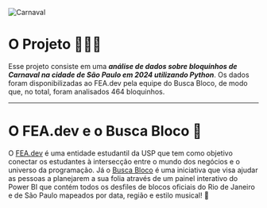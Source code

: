 ![Carnaval](https://github.com/LaQuokka/Analise_BuscaBloco/assets/122839919/0f052cb0-78d9-4253-94a3-8a40904c0bdf)

# O Projeto 👩‍💻🎉
 Esse projeto consiste em uma ***análise de dados sobre bloquinhos de Carnaval na cidade de São Paulo em 2024 utilizando Python***. Os dados foram disponibilizadas ao FEA.dev pela equipe do Busca Bloco, de modo que, no total, foram analisados 464 bloquinhos.

---

# O FEA.dev e o Busca Bloco 💛
O [FEA.dev](https://github.com/fea-dev-usp) é uma entidade estudantil da USP que tem como objetivo conectar os estudantes à intersecção entre o mundo dos negócios e o universo da programação. Já o  [Busca Bloco](https://www.buscabloco.com.br/)  é uma iniciativa que visa ajudar as pessoas a planejarem a sua folia através de um painel interativo do Power BI que contém todos os desfiles de blocos oficiais do Rio de Janeiro e de São Paulo mapeados por data, região e estilo musical! 💛
